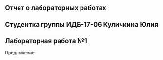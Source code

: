 ## Отчет о лабораторных работах 
## Студентка группы ИДБ-17-06 Куличкина Юлия

## Лабораторная работа №1

Предложение:
